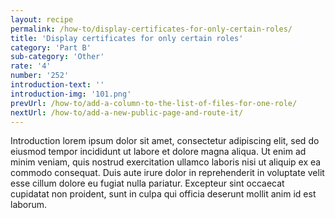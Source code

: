 ```yaml
---
layout: recipe
permalink: /how-to/display-certificates-for-only-certain-roles/
title: 'Display certificates for only certain roles'
category: 'Part B'
sub-category: 'Other'
rate: '4'
number: '252'
introduction-text: ''
introduction-img: '101.png'
prevUrl: /how-to/add-a-column-to-the-list-of-files-for-one-role/
nextUrl: /how-to/add-a-new-public-page-and-route-it/
---
```


Introduction lorem ipsum dolor sit amet, consectetur adipiscing elit, sed do eiusmod tempor incididunt ut labore et dolore magna aliqua. Ut enim ad minim veniam, quis nostrud exercitation ullamco laboris nisi ut aliquip ex ea commodo consequat. Duis aute irure dolor in reprehenderit in voluptate velit esse cillum dolore eu fugiat nulla pariatur. Excepteur sint occaecat cupidatat non proident, sunt in culpa qui officia deserunt mollit anim id est laborum.


